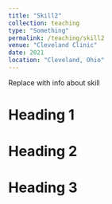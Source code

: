 ```yaml
---
title: "Skill2"
collection: teaching
type: "Something"
permalink: /teaching/skill2
venue: "Cleveland Clinic"
date: 2021
location: "Cleveland, Ohio"
---
```


Replace with info about skill

Heading 1
======

Heading 2
======

Heading 3
======
